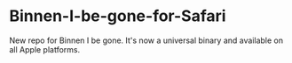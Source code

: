 # Binnen-I-be-gone-for-Safari
New repo for Binnen I be gone. It's now a universal binary and available on all Apple platforms.
